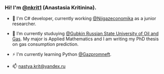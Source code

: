 ### Hi! I'm [**@nkrit1**](https://github.com/nkrit1) (Anastasia Kritinina).

- 🔭 I'm C# developer, currently working [@Niigazeconomika](https://niigazekonomika.gazprom.ru/) as a junior researcher.

- 🌱 I’m currently studuying [@Gubkin Russian State University of Oil and Gas](https://en.gubkin.ru/). My major is Applied Mathematics and I am writing my PhD thesis on gas consumption prediction.

- ⚡ I'm currently learning Python [@Gazpromneft](https://avsv.gazprom-neft.ru/).

- 📫 nastya.krit@yandex.ru


<!--
**nkrit1/nkrit1** is a ✨ _special_ ✨ repository because its `README.md` (this file) appears on your GitHub profile.

Here are some ideas to get you started:

- 🔭 I’m currently working on ...
- 🌱 I’m currently learning ...
- 👯 I’m looking to collaborate on ...
- 🤔 I’m looking for help with ...
- 💬 Ask me about ...
- 📫 How to reach me: ...
- 😄 Pronouns: ...
- ⚡ Fun fact: ...
-->
